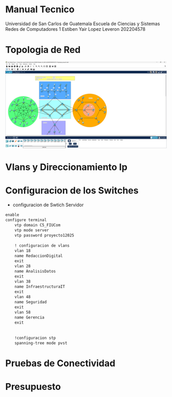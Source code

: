 

# Manual Tecnico

Universidad de San Carlos de Guatemala
Escuela de Ciencias y Sistemas
Redes de Computadores 1
Estiben Yair Lopez Leveron
202204578

# Topologia de Red

![alt text](image.png)

# Vlans y Direccionamiento Ip

# Configuracion de los Switches

* configuracion de Swtich Servidor
```
enable 
configure terminal 
    vtp domain C5_FIUCom
    vtp mode server
    vtp password proyecto12025

    ! configuracion de vlans 
    vlan 18
    name RedaccionDigital
    exit
    vlan 28
    name AnalisisDatos
    exit
    vlan 38
    name InfraestructuraIT
    exit
    vlan 48
    name Seguridad
    exit
    vlan 58
    name Gerencia
    exit
    

    !configuracion stp
    spanning-tree mode pvst
```

# Pruebas de Conectividad

# Presupuesto
